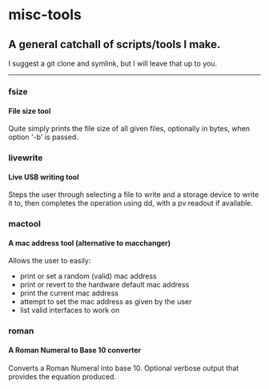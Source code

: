 # misc-tools
## A general catchall of scripts/tools I make.

I suggest a git clone and symlink, but I will leave that up to you.

***

### fsize

#### File size tool

Quite simply prints the file size of all given files, optionally in bytes, when option '-b' is passed.

### livewrite

#### Live USB writing tool

Steps the user through selecting a file to write and a storage device to write it to, then completes the operation using dd, with a pv readout if available.

### mactool

#### A mac address tool (alternative to macchanger)

Allows the user to easily:
* print or set a random (valid) mac address
* print or revert to the hardware default mac address
* print the current mac address
* attempt to set the mac address as given by the user
* list valid interfaces to work on

### roman

#### A Roman Numeral to Base 10 converter

Converts a Roman Numeral into base 10. Optional verbose output that provides the equation produced.
